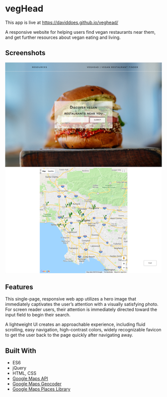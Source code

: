 # vegHead
This app is live at https://daviddoes.github.io/veghead/

A responsive website for helping users find vegan restaurants near them, and get further resources about vegan eating and living.

## Screenshots
![screenshot](https://github.com/DavidDoes/veghead/blob/master/screenshot.png? "screenshot of web app")
![screenshot](https://github.com/DavidDoes/veghead/blob/master/screenshot2.png? "another screenshot of web app")

## Features
This single-page, responsive web app utilizes a hero image that immediately captivates the user’s attention with a visually satisfying photo. For screen reader users, their attention is immediately directed toward the input field to begin their search. 

A lightweight UI creates an approachable experience, including fluid scrolling, easy navigation, high-contrast colors, widely recognizable favicon to get the user back to the page quickly after navigating away. 

## Built With
- ES6
- jQuery
- HTML, CSS
- [Google Maps API](https://developers.google.com/maps/documentation/javascript/tutorial)
- [Google Maps Geocoder](https://developers.google.com/maps/documentation/geocoding/start)
- [Google Maps Places Library](https://developers.google.com/maps/documentation/javascript/places)
